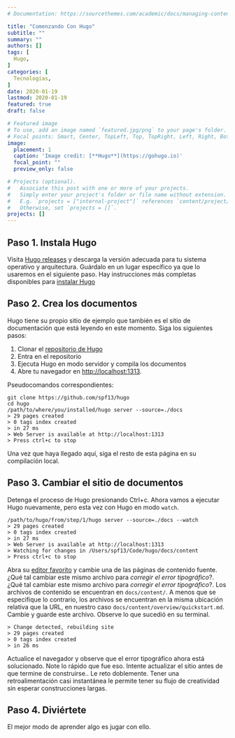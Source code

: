 ```yaml
---
# Documentation: https://sourcethemes.com/academic/docs/managing-content/

title: "Comenzando Con Hugo"
subtitle: ""
summary: ""
authors: []
tags: [
  Hugo,
]
categories: [
  Tecnologías,
]
date: 2020-01-19
lastmod: 2020-01-19
featured: true
draft: false

# Featured image
# To use, add an image named `featured.jpg/png` to your page's folder.
# Focal points: Smart, Center, TopLeft, Top, TopRight, Left, Right, BottomLeft, Bottom, BottomRight.
image:
  placement: 1
  caption: 'Image credit: [**Hugo**](https://gohugo.io)'
  focal_point: ""
  preview_only: false

# Projects (optional).
#   Associate this post with one or more of your projects.
#   Simply enter your project's folder or file name without extension.
#   E.g. `projects = ["internal-project"]` references `content/project/deep-learning/index.md`.
#   Otherwise, set `projects = []`.
projects: []
---
```


## Paso 1. Instala Hugo
Visita [Hugo releases](https://github.com/spf13/hugo/releases) y descarga la versión adecuada para tu sistema operativo y arquitectura.
Guárdalo en un lugar específico ya que lo usaremos en el siguiente paso.
Hay instrucciones más completas disponibles para [instalar Hugo](/overview/installing/)

## Paso 2. Crea los documentos
Hugo tiene su propio sitio de ejemplo que también es el sitio de documentación que está leyendo en este momento.
Siga los siguientes pasos:
 1. Clonar el [repositorio de Hugo](http://github.com/spf13/hugo)
 2. Entra en el repositorio
 3. Ejecuta Hugo en modo servidor y compila los documentos
 4. Abre tu navegador en [http://localhost:1313](http://localhost:1313).

Pseudocomandos correspondientes:

    git clone https://github.com/spf13/hugo
    cd hugo
    /path/to/where/you/installed/hugo server --source=./docs
    > 29 pages created
    > 0 tags index created
    > in 27 ms
    > Web Server is available at http://localhost:1313
    > Press ctrl+c to stop

Una vez que haya llegado aquí, siga el resto de esta página en su compilación local.

## Paso 3. Cambiar el sitio de documentos
Detenga el proceso de Hugo presionando Ctrl+c.
Ahora vamos a ejecutar Hugo nuevamente, pero esta vez con Hugo en modo `watch`.

    /path/to/hugo/from/step/1/hugo server --source=./docs --watch
    > 29 pages created
    > 0 tags index created
    > in 27 ms
    > Web Server is available at http://localhost:1313
    > Watching for changes in /Users/spf13/Code/hugo/docs/content
    > Press ctrl+c to stop

Abra su [editor favorito](http://vim.spf13.com) y cambie una de las páginas de contenido fuente. ¿Qué tal cambiar este mismo archivo para *corregir el error tipográfico*?. ¿Qué tal cambiar este mismo archivo para *corregir el error tipográfico*?.
Los archivos de contenido se encuentran en `docs/content/`. A menos que se especifique lo contrario, los archivos se encuentran en la misma ubicación relativa que la URL, en nuestro caso `docs/content/overview/quickstart.md`.
Cambie y guarde este archivo. Observe lo que sucedió en su terminal.

    > Change detected, rebuilding site
    > 29 pages created
    > 0 tags index created
    > in 26 ms

Actualice el navegador y observe que el error tipográfico ahora está solucionado.
Note lo rápido que fue eso. Intente actualizar el sitio antes de que termine de construirse.. Le reto doblemente. Tener una retroalimentación casi instantánea le permite tener su flujo de creatividad sin esperar construcciones largas.

## Paso 4. Diviértete
El mejor modo de aprender algo es jugar con ello.
